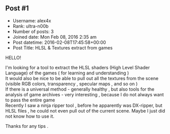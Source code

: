## Post #1
- Username: alex4x
- Rank: ultra-n00b
- Number of posts: 3
- Joined date: Mon Feb 08, 2016 2:35 am
- Post datetime: 2016-02-08T17:45:58+00:00
- Post Title: HLSL & Textures extract from games

HELLO!

I'm looking for a tool to extract the HLSL shaders (High Level Shader Language) of the games ( for learning and understanding )   
It would also be nice to be able to pull out all the textures from the scene (visible RGB colors, transparency , specular maps , and so on )   
If there is a universal method - generally healthy , but also tools for the analysis of game archives - very interesting , because I do not always want to pass the entire game   
Recently I saw a ninja ripper tool , before he apparently was DX-ripper, but HLSL files , he could not even pull out of the current scene. Maybe I just did not know how to use it.   

Thanks for any tips .
